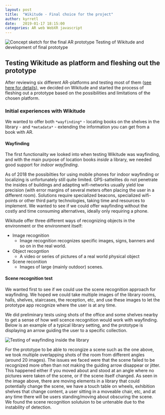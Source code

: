 ```yaml
---
layout: post
title:  "Wikitude - Final choice for the project"
author: kyrretl
date:   2019-01-17 18:15:00
categories: AR web WebXR javascript
---
```


![Concept sketch for the final AR prototype](https://scriptotek.github.io/ar-project/assets/sketch.jpg "Concept sketch for the final AR prototype")
Testing of Wikitude and development of final prototype
<!-- more -->

## Testing Wikitude as platform and fleshing out the prototype

After reviewing six different AR-platforms and testing most of them ([see here for details](https://scriptotek.github.io/ar-project/)), we decided on Wikitude and started the process of fleshing out a prototype based on the possibilities and limitations of the chosen platform.

### Initial experiences with Wikitude

We wanted to offer both `*wayfinding*` - locating books on the shelves in the library - and `*metadata*` - extending the information you can get from a book with AR.

#### Wayfinding
The first functionality we looked into when testing Wikitude was wayfinding, and with the main purpose of location books *inside* a library, we needed good support for *indoor wayfinding*.

As of 2018 the possibilties for using mobile phones for indoor wayfinding or localizing is unfortunately still quite limited. GPS-sattelites do not penetrate the insides of buildings and adapting wifi-networks usually yield low precision (with error margins of several meters often placing the user in a different room). Solutions require specialized beacons, specialized wifi-points or other third party technologies, taking time and resources to implement.
We wanted to see if we could offer wayfinding without the costly and time consuming alternatives, ideally only requiring a phone.

Wikitude offer three different ways of recognizing objects in the environment or the environment itself:

* Image recognition
  * Image recognition recognizes specific images, signs, banners and so on in the real world.
* Object recogntion
  * A video or series of pictures of a real world physical object
* Scene reconition
  * Images of large (mainly outdoor) scenes. 

#### Scene recognition test

We wanted first to see if we could use the scene recognition approach for wayfinding. We hoped we could take multiple images of the library rooms, halls, shelves, staircases, the reception, etc, and use these images to let the prototype app recognize where the user is at any time.

We did preliminary tests using shots of the office and some shelves nearby to get a sense of how well scence recognition would work with wayfinding. Below is an example of a typical library setting, and the prototype is displaying an arrow guiding the user to a specific collection.

![Testing of wayfinding inside the library](https://scriptotek.github.io/ar-project/assets/wayfinding_test.png "Testing of wayfinding inside the library")

For the prototype to be able to recongize a scene such as the one above, we took multiple overlapping shots of the room from different angles (around 20 images). The issues we faced were that the scene failed to be recognized more often than not making the guiding arrow disappear or jitter. This happened either if you moved about and stood at an angle where no pictures were taken of the scene, or if the scene itself changed. As seen in the image above, there are moving elements in a library that could potentially change the scene, we have a touch table on wheels, exhibition shelves that change content, a user sitting in a moveable chair, etc, and at any time there will be users standing/moving about obscuring the scene. We found the scene recognition solutuion to be untenable due to the instability of detection.


